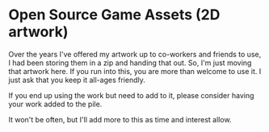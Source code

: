 Open Source Game Assets (2D artwork)
===================================

Over the years I've offered my artwork up to co-workers and friends to use, I had been storing them in a zip and handing that out. So, I'm just moving that artwork here. If you run into this, you are more than welcome to use it. I just ask that you keep it all-ages friendly.

If you end up using the work but need to add to it, please consider having your work added to the pile. 

It won't be often, but I'll add more to this as time and interest allow.
